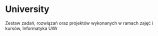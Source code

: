 # University
 Zestaw zadań, rozwiązań oraz projektów wykonanych w ramach zajęć i kursów, Informatyka UWr
